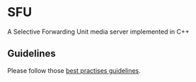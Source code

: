 # SFU
A Selective Forwarding Unit media server implemented in C++

## Guidelines
Please follow those [best practises guidelines](https://lefticus.gitbooks.io/cpp-best-practices/content/).
